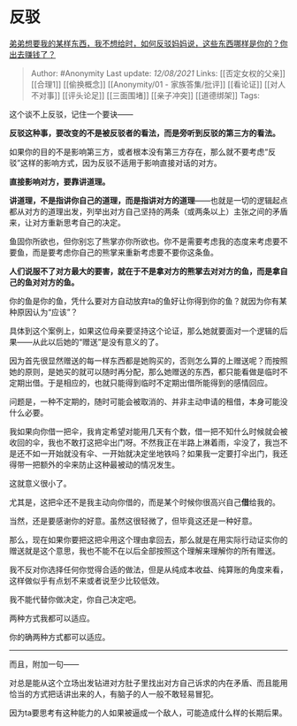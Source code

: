 # 反驳
[弟弟想要我的某样东西，我不想给时，如何反驳妈妈说，这些东西哪样是你的？你出去赚钱了？](https://www.zhihu.com/question/478259709/answer/2047417294)

> Author: #Anonymity 
Last update: *12/08/2021* 
Links: [[否定女权的父亲]] [[合理1]] [[偷换概念]] [[Anonymity/01 - 家族答集/批评]] [[看论证]] [[对人不对事]] [[评头论足]] [[三面围堵]] [[亲子冲突]] [[道德绑架]]
Tags:     



这个谈不上反驳，记住一个要诀——

**反驳这种事，要改变的不是被反驳者的看法，而是旁听到反驳的第三方的看法。**

如果你的目的不是影响第三方，或者根本没有第三方存在，那么就不要考虑“反驳”这样的影响方式，因为反驳不适用于影响直接对话的对方。

**直接影响对方，要靠讲道理。**

**讲道理，不是指讲你自己的道理，而是指讲对方的道理**——也就是一切的逻辑起点都从对方的道理出发，列举出对方自己坚持的两条（或两条以上）主张之间的矛盾来，让对方重新思考自己的决定。

鱼固你所欲也，但你别忘了熊掌亦你所欲也。你不是需要考虑我的态度来考虑要不要鱼，而是要考虑你自己的熊掌来重新考虑要不要你这条鱼。

**人们说服不了对方最大的要害，就在于不是拿对方的熊掌去对对方的鱼，而是拿自己的鱼对对方的鱼。**

你的鱼是你的鱼，凭什么要对方自动放弃ta的鱼好让你得到你的鱼？就因为你有某种原因认为“应该”？

  

具体到这个案例上，如果这位母亲要坚持这个论证，那么她就要面对一个逻辑的后果——从此以后她的“赠送”是没有意义的了。

因为首先很显然赠送的每一样东西都是她购买的，否则怎么算的上赠送呢？而按照她的原则，是她买的就可以随时再分配，那么她赠送的东西，都只能看做是临时不定期出借。于是相应的，也就只能得到临时不定期出借所能得到的感情回应。

问题是，一种不定期的，随时可能会被取消的、并非主动申请的租借，本身可能没什么必要。

我如果向你借一把伞，我肯定希望对能用几天有个数，借一把不知什么时候就会被收回的伞，我也不敢打这把伞出门呀。不然我正在半路上淋着雨，伞没了，我岂不是还不如一开始就没有伞、一开始就决定坐地铁吗？如果我一定要打伞出门，我还得带一把额外的伞来防止这种最被动的情况发生。

这就意义很小了。

尤其是，这把伞还不是我主动向你借的，而是某个时候你很高兴自己**借**给我的。

当然，还是要感谢你的好意。虽然这很轻微了，但毕竟这还是一种好意。

那么，现在如果你要把这把伞用这个理由拿回去，那么就是在用实际行动证实你的赠送就是这个意思，我也不能不在以后全部按照这个理解来理解你的所有赠送。

我不反对你选择任何你觉得合适的做法，但是从纯成本收益、纯算账的角度来看，这样做似乎有点划不来或者说至少比较低效。

我不能代替你做决定，你自己决定吧。

两种方式我都可以适应。

  

你的确两种方式都可以适应。

  

---

  

而且，附加一句——

对总是能从这个立场出发钻进对方肚子里找出对方自己诉求的内在矛盾、而且能用恰当的方式把话讲出来的人，有脑子的人一般不敢轻易冒犯。

因为ta要思考有这种能力的人如果被逼成一个敌人，可能造成什么样的长期后果。